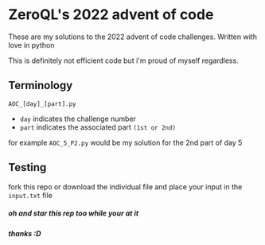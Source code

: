 # ZeroQL's 2022 advent of code

These are my solutions to the 2022 advent of code challenges. Written with love in python

This is definitely not efficient code but i'm proud of myself regardless.

## Terminology
```AOC_[day]_[part].py```
- ``day`` indicates the challenge number
- ``part`` indicates the associated part ``(1st or 2nd)``

for example ``AOC_5_P2.py`` would be my solution for the 2nd part of day 5

##  Testing

fork this repo or download the individual file and
place your input in the ``input.txt`` file

##### oh and star this rep too while your at it
##### thanks :D
